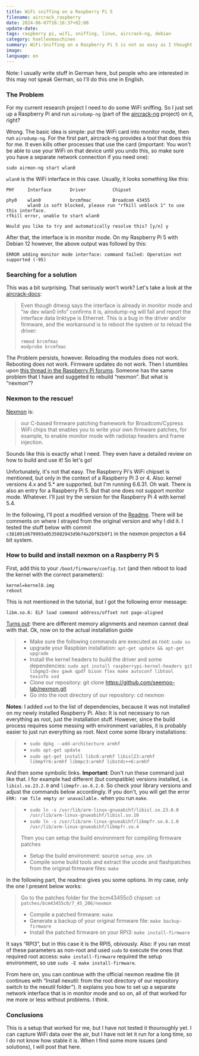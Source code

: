 ```yaml
---
title: WiFi sniffing on a Raspberry Pi 5
filename: aircrack_raspberry
date: 2024-06-07T16:16:37+02:00
update-date:
tags: raspberry pi, wifi, sniffing, linux, aircrack-ng, debian
category: hoellenmaschinen
summary: WiFi-Sniffing on a Raspberry Pi 5 is not as easy as I thought. How I made it work.
image:
language: en
---
```


Note: I usually write stuff in German here, but people who are interested in this may not speak German, so I'll do this one in English.

### The Problem

For my current research project I need to do some WiFi sniffing. So I just set up a Raspberry Pi and run `airodump-ng` (part of the [aircrack-ng](https://www.aircrack-ng.org/) project) on it, right?

Wrong. The basic idea is simple: put the WiFi card into monitor mode, then run `airodump-ng`. For the first part, aircrack-ng provides a tool that does this for me. It even kills other processes that use the card (important: You won't be able to use your WiFi on that device until you undo this, so make sure you have a separate network connection if you need one):

```
sudo airmon-ng start wlan0 
```

`wlan0` is the WiFi interface in this case. Usually, it looks something like this:

```
PHY     Interface       Driver          Chipset

phy0    wlan0           brcmfmac        Broadcom 43455
        wlan0 is soft blocked, please run "rfkill unblock 1" to use this interface.
rfkill error, unable to start wlan0

Would you like to try and automatically resolve this? [y/n] y
```

After that, the interface is in monitor mode. On my Raspberry Pi 5 with Debian 12 however, the above output was followd by this:

```
ERROR adding monitor mode interface: command failed: Operation not supported (-95)
```

### Searching for a solution

This was a bit surprising. That seriously won't work? Let's take a look at the [aircrack-docs](https://www.aircrack-ng.org/doku.php?id=airmon-ng#error_adding_monitor_mode_interfacecommand_failedoperation_not_supported_-95):

> Even though dmesg says the interface is already in monitor mode and “iw dev wlan0 info” confirms it is, airodump-ng will fail and report the interface data linktype is Ethernet. This is a bug in the driver and/or firmware, and the workaround is to reboot the system or to reload the driver: 
> ```
> rmmod brcmfmac
> modprobe brcmfmac
> ```

The Problem persists, however. Reloading the modules does not work. Rebooting does not work. Firmware updates do not work. Then I stumbles upon [this thread in the Raspberry Pi forums](https://forums.raspberrypi.com/viewtopic.php?t=253695). Someone has the same problem that I have and suggeted to rebuild “nexmon”. But what is “nexmon”?

### Nexmon to the rescue!

[Nexmon](https://github.com/seemoo-lab/nexmon) is:

> our C-based firmware patching framework for Broadcom/Cypress WiFi chips that enables you to write your own firmware patches, for example, to enable monitor mode with radiotap headers and frame injection.

Sounds like this is exactly what I need. They even have a detailed review on how to build and use it! So let's go!

Unfortunately, it's not that easy. The Raspberry Pi's WiFi chipset is mentioned, but only in the context of a Raspberry Pi 3 or 4. Also: kernel versions 4.x and 5.* are supported, but I'm running 6.6.31. Oh wait. There is also an entry for a Raspberry Pi 5. But that one does not support monitor mode. Whatever. I'll just try the version for the Raspberry Pi 4 with kernel 5.4.

In the following, I'll post a modified version of the [Readme](https://github.com/seemoo-lab/nexmon?tab=readme-ov-file#build-patches-for-bcm43430a1-on-the-rpi3zero-w-or-bcm434355c0-on-the-rpi3rpi4-or-bcm43436b0-on-the-rpi-zero-2w-using-raspbianraspberry-pi-os-recommended). There will be comments on where I strayed from the original version and why I did it. I tested the stuff below with commit `c381091d679993a0535082943d9b74a20f92b9f1` in the nexmon projecton a 64 bit system.

### How to build and install nexmon on a Raspberry Pi 5

First, add this to your `/boot/firmware/config.txt` (and then reboot to load the kernel with the correct parameters):

```
kernel=kernel8.img
reboot
```

This is not mentioned in the tutorial, but I got the following error message:

```
libm.so.6: ELF load command address/offset not page-aligned
```

[Turns out](https://www.reddit.com/r/raspberry_pi/comments/1an4a96/noip_duc_giving_an_error_on_raspberry_os_64_lite/): there are different memory alignments and nexmon cannot deal with that. Ok, now on to the actual installation guide

> - Make sure the following commands are executed as root: `sudo su`
> - upgrade your Raspbian installation: `apt-get update && apt-get upgrade`
> - Install the kernel headers to build the driver and some dependencies: `sudo apt install raspberrypi-kernel-headers git libgmp3-dev gawk qpdf bison flex make autoconf libtool texinfo xxd`
> - Clone our repository: git clone https://github.com/seemoo-lab/nexmon.git
> - Go into the root directory of our repository: cd nexmon

**Notes**: I added `xxd` to the list of dependencies, because it was not installed on my newly installed Raspberry Pi. Also: It is not necessary to run everything as root, just the installation stuff. However, since the build process requires some messing with environment variables, it is probably easier to just run everything as root. Next come some library installations:

> - `sudo dpkg --add-architecture armhf`
> - `sudo apt-get update`
> - `sudo apt-get install libc6:armhf libisl23:armhf libmpfr6:armhf libmpc3:armhf libstdc++6:armhf`

And then some symbolic links. **Important**: Don't run these command just like that. I for example had different (but compatible) versions installed, i.e. `libisl.so.23.2.0` and `libmpfr.so.6.2.0`. So check your library versions and adjust the commands below accordingly. If you don't, you will get the error `ERR: ram file empty or unavailable.` when you run `make`.

> - `sudo ln -s /usr/lib/arm-linux-gnueabihf/libisl.so.23.0.0  /usr/lib/arm-linux-gnueabihf/libisl.so.10`
> - `sudo ln -s /usr/lib/arm-linux-gnueabihf/libmpfr.so.6.1.0 /usr/lib/arm-linux-gnueabihf/libmpfr.so.4`
> 
> Then you can setup the build environment for compiling firmware patches
> - Setup the build environment: source `setup_env.sh`
> - Compile some build tools and extract the ucode and flashpatches from the original firmware files: `make`

In the following part, the readme gives you some options. In my case, only the one I present below works:

> Go to the patches folder for the bcm43455c0 chipset: `cd patches/bcm43455c0/7_45_206/nexmon`
> 
> - Compile a patched firmware: `make`
> - Generate a backup of your original firmware file: `make backup-firmware`
> - Install the patched firmware on your RPI3: `make install-firmware`

It says “RPI3”, but in this case it is the RPI5, obivously. Also: if you ran most of these parameters as non-root and used `sudo` to execute the ones that required root access: `make install-firmware` required the setup environment, so use `sudo -E make install-firmware`.

From here on, you can continue with the official nexmon readme file (it continues with “Install nexutil: from the root directory of our repository switch to the nexutil folder”). It explains you how to set up a separate network interface that is in monitor mode and so on, all of that worked for me more or less without problems. I think.

### Conclusions

This is a setup that worked for me, but I have not tested it thouroughly yet. I can capture WiFi data over the air, but I have not let it run for a long time, so I do not know how stable it is. When I find some more issues (and solutions), I will post that here.
